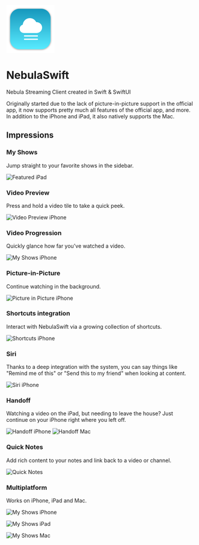 <img src="Shared/Assets.xcassets/AppIcon.appiconset/mac256.png" alt="Icon" width="128">

# NebulaSwift

Nebula Streaming Client created in Swift & SwiftUI

Originally started due to the lack of picture-in-picture support in the official app, it now supports pretty much all features of the official app, and more. In addition to the iPhone and iPad, it also natively supports the Mac.



## Impressions

### My Shows

Jump straight to your favorite shows in the sidebar.

![Featured iPad](README.assets/Featured-iPad.PNG)

### Video Preview

Press and hold a video tile to take a quick peek.

<img src="README.assets/Video-Preview-iPhone.PNG" alt="Video Preview iPhone" width="350">

### Video Progression

Quickly glance how far you've watched a video.

<img src="README.assets/Video-Progress-iPhone.PNG" alt="My Shows iPhone" width="350">

### Picture-in-Picture

Continue watching in the background.

<img src="README.assets/PiP-iPhone.PNG" alt="Picture in Picture iPhone" width="350">

### Shortcuts integration

Interact with NebulaSwift via a growing collection of shortcuts.

<img src="README.assets/Shortcuts-iPhone.PNG" alt="Shortcuts iPhone" width="350">

### Siri

Thanks to a deep integration with the system, you can say things like "Remind me of this" or "Send this to my friend" when looking at content.

<img src="README.assets/Siri-iPhone.PNG" alt="Siri iPhone" width="350">

### Handoff

Watching a video on the iPad, but needing to leave the house? Just continue on your iPhone right where you left off.

<img src="README.assets/Handoff-iPhone.jpeg" alt="Handoff iPhone" width="350">

<img src="README.assets/Handoff-Mac.PNG" alt="Handoff Mac" width="150">

### Quick Notes

Add rich content to your notes and link back to a video or channel.

![Quick Notes](README.assets/Quick-Notes.PNG)

### Multiplatform

Works on iPhone, iPad and Mac.

<img src="README.assets/My-Shows-iPhone.PNG" alt="My Shows iPhone" width="350">

![My Shows iPad](README.assets/My-Shows-iPad.PNG)

![My Shows Mac](README.assets/My-Shows-Mac.PNG)
